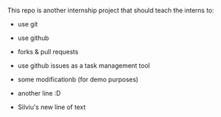 This repo is another internship project that should teach the interns to:  
 - use git
 - use github
 - forks & pull requests
 - use github issues as a task management tool
 - some modificationb (for demo purposes)
 - another line :D


 - Silviu's new line of text

